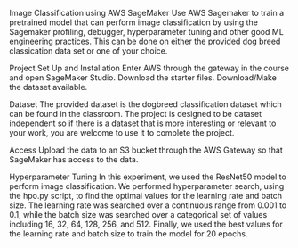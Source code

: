 Image Classification using AWS SageMaker
Use AWS Sagemaker to train a pretrained model that can perform image classification by using the Sagemaker profiling, debugger, hyperparameter tuning and other good ML engineering practices. This can be done on either the provided dog breed classication data set or one of your choice.

Project Set Up and Installation
Enter AWS through the gateway in the course and open SageMaker Studio.
Download the starter files.
Download/Make the dataset available.

Dataset
The provided dataset is the dogbreed classification dataset which can be found in the classroom. The project is designed to be dataset independent so if there is a dataset that is more interesting or relevant to your work, you are welcome to use it to complete the project.

Access
Upload the data to an S3 bucket through the AWS Gateway so that SageMaker has access to the data.

Hyperparameter Tuning
In this experiment, we used the ResNet50 model to perform image classification. We performed hyperparameter search, using the hpo.py script, to find the optimal values for the learning rate and batch size. The learning rate was searched over a continuous range from 0.001 to 0.1, while the batch size was searched over a categorical set of values including 16, 32, 64, 128, 256, and 512.
Finally, we used the best values for the learning rate and batch size to train the model for 20 epochs.

